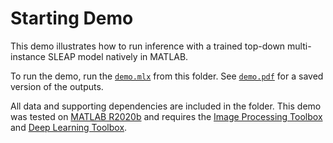 Starting Demo
=============

This demo illustrates how to run inference with a trained top-down multi-instance SLEAP model natively in MATLAB.

To run the demo, run the [`demo.mlx`](https://github.com/murthylab/sleap-matlab/tree/main/starting_demo/demo.mlx) from this folder. See [`demo.pdf`](https://github.com/murthylab/sleap-matlab/tree/main/starting_demo/demo.pdf) for a saved version of the outputs.

All data and supporting dependencies are included in the folder. This demo was tested on [MATLAB R2020b](https://www.mathworks.com/help/releases/R2020b/index.html) and requires the [Image Processing Toolbox](https://www.mathworks.com/help/releases/R2020b/images/index.html) and [Deep Learning Toolbox](https://www.mathworks.com/help/releases/R2020b/deeplearning/index.html).
